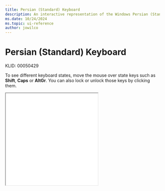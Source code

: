 ```yaml
---
title: Persian (Standard) Keyboard
description: An interactive representation of the Windows Persian (Standard) keyboard. To see different keyboard states, click or move the mouse over the state keys.
ms.date: 10/24/2024
ms.topic: ui-reference
author: jowilco
---
```


# Persian (Standard) Keyboard

KLID: 00050429

To see different keyboard states, move the mouse over state keys such as **Shift**, **Caps** or **AltGr**. You can also lock or unlock those keys by clicking them.

<iframe src="kbdfar.html" height="300"></iframe>
